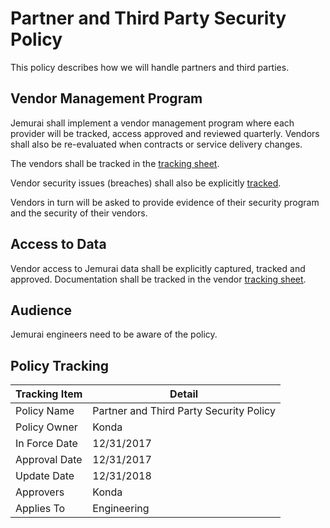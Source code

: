 # Partner and Third Party Security Policy

This policy describes how we will handle partners and third parties.

## Vendor Management Program

Jemurai shall implement a vendor management program where each provider will be tracked, access approved and reviewed quarterly.  Vendors shall also be re-evaluated when contracts or service delivery changes.

The vendors shall be tracked in the [tracking sheet](../materials/vendor_tracking.csv).

Vendor security issues (breaches) shall also be explicitly [tracked](../materials/vendor_security_issue_tracking.csv).

Vendors in turn will be asked to provide evidence of their security program and the security of their vendors.

## Access to Data

Vendor access to Jemurai data shall be explicitly captured, tracked and approved.  Documentation shall be tracked in the vendor [tracking sheet](../materials/vendor_tracking.csv).

## Audience

Jemurai engineers need to be aware of the policy.

## Policy Tracking

| Tracking Item   | Detail |
|-----------------|--------|
| Policy Name     | Partner and Third Party Security Policy |
| Policy Owner    | Konda |
| In Force Date   | 12/31/2017 |
| Approval Date   | 12/31/2017 |
| Update Date     | 12/31/2018 |
| Approvers       | Konda |
| Applies To      | Engineering |
